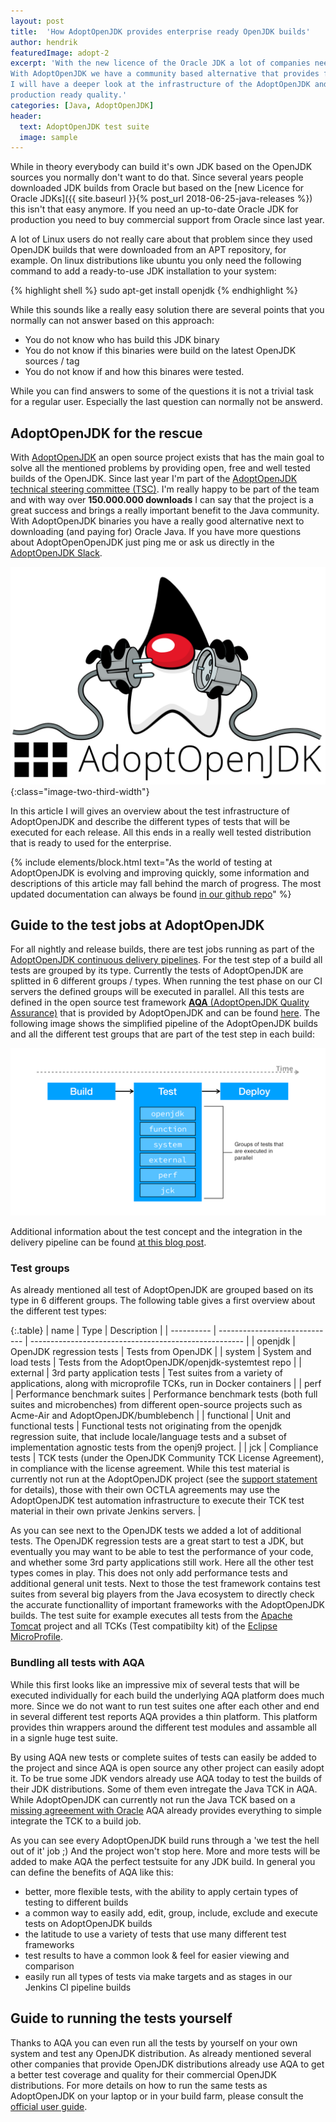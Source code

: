```yaml
---
layout: post
title:  'How AdoptOpenJDK provides enterprise ready OpenJDK builds'
author: hendrik
featuredImage: adopt-2
excerpt: 'With the new licence of the Oracle JDK a lot of companies need to switch to a new JDK vendor.
With AdoptOpenJDK we have a community based alternative that provides free LTS JDK builds. In this post
I will have a deeper look at the infrastructure of the AdoptOpenJDK and how each build is tested to offer
production ready quality.'
categories: [Java, AdoptOpenJDK]
header:
  text: AdoptOpenJDK test suite
  image: sample
---
```


While in theory everybody can build it's own JDK based on the OpenJDK sources you normally don't want to do that. Since several years people downloaded JDK builds from Oracle but based on the [new Licence for Oracle JDKs]({{ site.baseurl }}{% post_url 2018-06-25-java-releases %}) this isn't that easy anymore. If you need an up-to-date Oracle JDK for production you need to buy commercial support from Oracle since last year.

A lot of Linux users do not really care about that problem since they used OpenJDK builds that were downloaded from an APT repository, for example. On linux distributions like ubuntu you only need the following command to add a ready-to-use JDK installation to your system:

{% highlight shell %}
sudo apt-get install openjdk
{% endhighlight %}

While this sounds like a really easy solution there are several points that you normally can not answer based on this approach:

* You do not know who has build this JDK binary
* You do not know if this binaries were build on the latest OpenJDK sources / tag
* You do not know if and how this binares were tested.

While you can find answers to some of the questions it is not a trivial task for a regular user. Especially the last question can normally not be answerd.

## AdoptOpenJDK for the rescue

With [AdoptOpenJDK](https://adoptopenjdk.net) an open source project exists that has the main goal to solve all the mentioned problems by providing open, free and well tested builds of the OpenJDK. Since last year I'm part of the [AdoptOpenJDK technical steering committee (TSC)](https://github.com/AdoptOpenJDK/TSC#the-tsc). I'm really happy to be part of the team and with way over **150.000.000 downloads** I can say that the project is a great success and brings a really important benefit to the Java community. With AdoptOpenJDK binaries you have a really good alternative next to downloading (and paying for) Oracle Java. If you have more questions about AdoptOpenOpenJDK just ping me or ask us directly in the [AdoptOpenJDK Slack](https://adoptopenjdk.slack.com/).

![AdoptOpenJDK logo](/assets/posts/2020-02-21-adopt-tests/adopt-logo.png){:class="image-two-third-width"}

In this article I will gives an overview about the test infrastructure of AdoptOpenJDK and describe the different types of tests that will be executed for each release. All this ends in a really well tested distribution that is ready to used for the enterprise.

{% include elements/block.html text="As the world of testing at AdoptOpenJDK is evolving and improving quickly, some information and descriptions of this article may fall behind the march of progress. The most updated documentation can always be found [in our github repo](https://github.com/AdoptOpenJDK/openjdk-tests)" %}

## Guide to the test jobs at AdoptOpenJDK

For all nightly and release builds, there are test jobs running as part of the [AdoptOpenJDK continuous delivery pipelines]((ci.adoptopenjdk.net)). For the test step of a build all tests are grouped by its type. Currently the tests of AdoptOpenJDK are splitted in 6 different groups / types. When running the test phase on our CI servers the defined groups will be executed in parallel. All this tests are defined in the open source test framework [**AQA** (AdoptOpenJDK Quality Assurance)](https://blog.adoptopenjdk.net/2019/07/the-first-drop-introducing-adoptopenjdk-quality-assurance-aqa-v1-0) that is provided by AdoptOpenJDK and can be found [here](https://github.com/AdoptOpenJDK/openjdk-tests). The following image shows the simplified pipeline of the AdoptOpenJDK builds and all the different test groups that are part of the test step in each build:

![ci pipeline](/assets/posts/2020-02-21-adopt-tests/ci-pipeline.png)

Additional information about the test concept and the integration in the delivery pipeline can be found [at this blog post](https://blog.adoptopenjdk.net/2017/12/testing-java-help-count-ways).

### Test groups

As already mentioned all test of AdoptOpenJDK are grouped based on its type in 6 different groups. The following table gives a first overview about the different test types:
 
 {:.table}
 | name       | Type                          | Description                                           |
 | ---------- | ----------------------------- | ----------------------------------------------------- |
 | openjdk    | OpenJDK regression tests      | Tests from OpenJDK                                    |
 | system     | System and load tests         | Tests from the AdoptOpenJDK/openjdk-systemtest repo   |
 | external   | 3rd party application tests   | Test suites from a variety of applications, along with microprofile TCKs, run in Docker containers |
 | perf       | Performance benchmark suites  | Performance benchmark tests (both full suites and microbenches) from different open-source projects such as Acme-Air and AdoptOpenJDK/bumblebench |
 | functional | Unit and functional tests     | Functional tests not originating from the openjdk regression suite, that include locale/language tests and a subset of implementation agnostic tests from the openj9 project. |
 | jck        | Compliance tests              | TCK tests (under the OpenJDK Community TCK License Agreement), in compliance with the license agreement.  While this test material is currently not run at the AdoptOpenJDK project (see the [support statement](https://adoptopenjdk.net/support.html#jck) for details), those with their own OCTLA agreements may use the AdoptOpenJDK test automation infrastructure to execute their TCK test material in their own private Jenkins servers. |
 
As you can see next to the OpenJDK tests we added a lot of additional tests. The OpenJDK regression tests are a great start to test a JDK, but eventually you may want to be able to test the performance of your code, and whether some 3rd party applications still work. Here all the other test types comes in play. This does not only add performance tests and additional general unit tests. Next to those the test framework contains test suites from several big players from the Java ecosystem to directly check the accurate functionallity of important frameworks with the AdoptOpenJDK builds. The test suite for example executes all tests from the [Apache Tomcat](http://tomcat.apache.org) project and all TCKs (Test compatibilty kit) of the [Eclipse MicroProfile](https://microprofile.io).

### Bundling all tests with AQA

While this first looks like an impressive mix of several tests that will be executed individually for each build the underlying AQA platform does much more. Since we do not want to run test suites one after each other and end in several different test reports AQA provides a thin platform. This platform provides thin wrappers around the different test modules and assamble all in a signle huge test suite.

By using AQA new tests or complete suites of tests can easily be added to the project and since AQA is open source any other project can easily adopt it. To be true some JDK vendors already use AQA today to test the builds of their JDK distributions. Some of them even intregate the Java TCK in AQA. While AdoptOpenJDK can currently not run the Java TCK based on a [missing agreeement with Oracle](https://adoptopenjdk.net/quality.html#jck) AQA already provides everything to simple integrate the TCK to a build job.

As you can see every AdoptOpenJDK build runs through a 'we test the hell out of it' job ;) And the project won't stop here. More and more tests will be added to make AQA the perfect testsuite for any JDK build. In general you can define the benefits of AQA like this:

* better, more flexible tests, with the ability to apply certain types of testing to different builds
* a common way to easily add, edit, group, include, exclude and execute tests on AdoptOpenJDK builds
* the latitude to use a variety of tests that use many different test frameworks
* test results to have a common look & feel for easier viewing and comparison
* easily run all types of tests via make targets and as stages in our Jenkins CI pipeline builds

## Guide to running the tests yourself

Thanks to AQA you can even run all the tests by yourself on your own system and test any OpenJDK distribution. As already mentioned several other companies that provide OpenJDK distributions already use AQA to get a better test coverage and quality for their commercial OpenJDK distributions. For more details on how to run the same tests as AdoptOpenJDK on your laptop or in your build farm, please consult the [official user guide](https://github.com/AdoptOpenJDK/openjdk-tests/blob/master/doc/userGuide.md).
